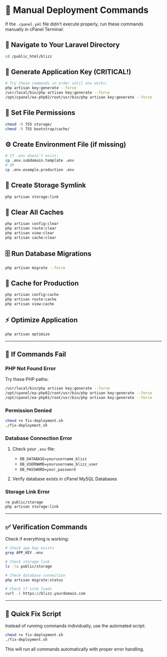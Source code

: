 # 🔧 Manual Deployment Commands

If the `.cpanel.yml` file didn't execute properly, run these commands manually in cPanel Terminal:

## 📍 Navigate to Your Laravel Directory
```bash
cd /public_html/blizz
```

## 🔑 Generate Application Key (CRITICAL!)
```bash
# Try these commands in order until one works:
php artisan key:generate --force
/usr/local/bin/php artisan key:generate --force
/opt/cpanel/ea-php82/root/usr/bin/php artisan key:generate --force
```

## 📁 Set File Permissions
```bash
chmod -R 755 storage/
chmod -R 755 bootstrap/cache/
```

## ⚙️ Create Environment File (if missing)
```bash
# If .env doesn't exist:
cp .env.subdomain.template .env
# OR
cp .env.example.production .env
```

## 🔗 Create Storage Symlink
```bash
php artisan storage:link
```

## 🧹 Clear All Caches
```bash
php artisan config:clear
php artisan route:clear
php artisan view:clear
php artisan cache:clear
```

## 🗄️ Run Database Migrations
```bash
php artisan migrate --force
```

## 💾 Cache for Production
```bash
php artisan config:cache
php artisan route:cache
php artisan view:cache
```

## ⚡ Optimize Application
```bash
php artisan optimize
```

---

## 🚨 If Commands Fail

### PHP Not Found Error
Try these PHP paths:
```bash
/usr/local/bin/php artisan key:generate --force
/opt/cpanel/ea-php82/root/usr/bin/php artisan key:generate --force
/opt/cpanel/ea-php81/root/usr/bin/php artisan key:generate --force
```

### Permission Denied
```bash
chmod +x fix-deployment.sh
./fix-deployment.sh
```

### Database Connection Error
1. Check your `.env` file:
   - `DB_DATABASE=yourusername_blizz`
   - `DB_USERNAME=yourusername_blizz_user`
   - `DB_PASSWORD=your_password`

2. Verify database exists in cPanel MySQL Databases

### Storage Link Error
```bash
rm public/storage
php artisan storage:link
```

---

## ✅ Verification Commands

Check if everything is working:
```bash
# Check app key exists
grep APP_KEY .env

# Check storage link
ls -la public/storage

# Check database connection
php artisan migrate:status

# Check if site loads
curl -I https://blizz.yourdomain.com
```

---

## 🔄 Quick Fix Script

Instead of running commands individually, use the automated script:
```bash
chmod +x fix-deployment.sh
./fix-deployment.sh
```

This will run all commands automatically with proper error handling.
